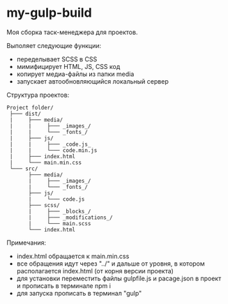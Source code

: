 # my-gulp-build
 Моя сборка таск-менеджера для проектов.

 Выполяет следующие функции:
 - переделывает SCSS в CSS
 - мимифицирует HTML, JS, CSS код
 - копирует медиа-файлы из папки media
 - запускает автообновляющийся локальный сервер

Структура проектов:

    Project folder/
     ├─── dist/
     |     ├─── media/
     |     |     ├─── _images_/
     |     |     └─── _fonts_/
     |     ├─── js/
     |     |     ├─── _code.js_
     |     |     └─── code.min.js
     |     ├─── index.html
     |     └─── main.min.css
     └─── src/
           ├─── media/
           |     ├─── _images_/
           |     └─── _fonts_/
           ├─── js/
           |     └─── code.js
           ├─── scss/
           |     ├─── _blocks_/
           |     ├─── _modifications_/
           |     └─── main.scss
           └─── index.html

Примечания:
- index.html обращается к main.min.css
- все обращения идут через "../" и дальше от уровня, в котором располагается index.html (от корня версии проекта)
- для установки переместить файлы gulpfile.js и pacage.json в проект и прописать в терминале npm i
- для запуска прописать в терминал "gulp"
